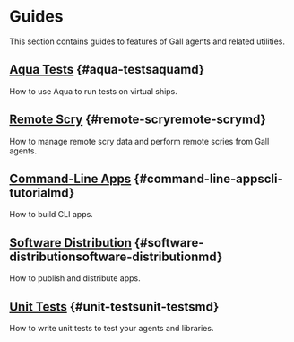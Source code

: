 # Guides

This section contains guides to features of Gall agents and related utilities.

## [Aqua Tests](aqua.md) {#aqua-testsaquamd}

How to use Aqua to run tests on virtual ships.

## [Remote Scry](remote-scry.md) {#remote-scryremote-scrymd}

How to manage remote scry data and perform remote scries from Gall agents.

## [Command-Line Apps](cli-tutorial.md) {#command-line-appscli-tutorialmd}

How to build CLI apps.

## [Software Distribution](software-distribution.md) {#software-distributionsoftware-distributionmd}

How to publish and distribute apps.

## [Unit Tests](unit-tests.md) {#unit-testsunit-testsmd}

How to write unit tests to test your agents and libraries.
